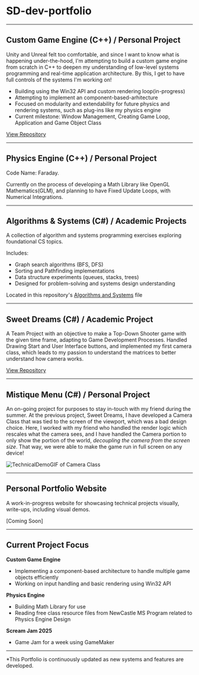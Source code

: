 # SD-dev-portfolio
---

## Custom Game Engine (C++) / Personal Project
Unity and Unreal felt too comfortable, and since I want to know what is happening under-the-hood, I'm attempting to build a custom game engine from scratch in C++ to deepen my understanding of low-level systems programming and real-time application architecture. By this, I get to have full controls of the systems I'm working on!

- Building using the Win32 API and custom rendering loop(in-progress)
- Attempting to implement an component-based-arhitecture
- Focused on modularity and extendability for future physics and rendering systems, such as plug-ins like my physics engine
- Current milestone: Window Management, Creating Game Loop, Application and Game Object Class

[View Repository](https://github.com/SD0249/Demon-Engine)

---

## Physics Engine (C++) / Personal Project
Code Name: Faraday. 

Currently on the process of developing a Math Library like OpenGL Mathematics(GLM), and planning to have Fixed Update Loops, with Numerical Integrations.

---

## Algorithms & Systems (C#) / Academic Projects
A collection of algorithm and systems programming exercises exploring foundational CS topics.

Includes:
- Graph search algorithms (BFS, DFS)
- Sorting and Pathfinding implementations
- Data structure experiments (queues, stacks, trees)
- Designed for problem-solving and systems design understanding

Located in this repository's [Algorithms and Systems](AlgorithmsAndSystems) file

---

## Sweet Dreams (C#) / Academic Project
A Team Project with an objective to make a Top-Down Shooter game with the given time frame, adapting to Game Development Processes. Handled Drawing Start and User Interface buttons, and implemented my first camera class, which leads to my passion to understand the matrices to better understand how camera works.

[View Repository](https://github.com/SD0249/Sweet-Dreams_SugarRush)

---

## Mistique Menu (C#) / Personal Project
An on-going project for purposes to stay in-touch with my friend during the summer. At the previous project, Sweet Dreams, I have developed a Camera Class that was tied to the screen of the viewport, which was a bad design choice. Here, I worked with my friend who handled the render logic which rescales what the camera sees, and I have handled the Camera portion to only show the portion of the world, *decoupling the camera from the screen size*. That way, we were able to make the game run in full screen on any device!

![TechnicalDemoGIF of Camera Class](src/ScrollZoomCamera.gif)

---

## Personal Portfolio Website
A work-in-progress website for showcasing technical projects visually, write-ups, including visual demos.

[Coming Soon]

---

## Current Project Focus

**Custom Game Engine**
- Implementing a component-based architecture to handle multiple game objects efficiently
- Working on input handling and basic rendering using Win32 API

**Physics Engine**
- Building Math Library for use
- Reading free class resource files from NewCastle MS Program related to Physics Engine Design

**Scream Jam 2025**
- Game Jam for a week using GameMaker
  
---

*This Portfolio is continuously updated as new systems and features are developed.
